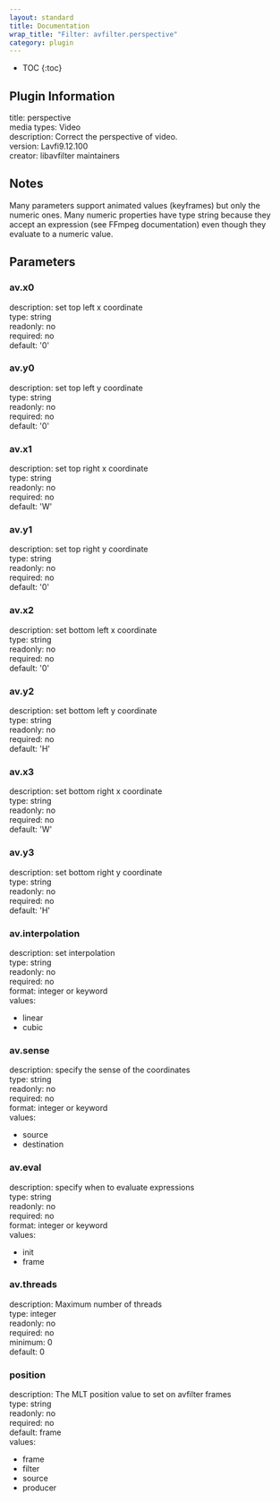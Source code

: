 ```yaml
---
layout: standard
title: Documentation
wrap_title: "Filter: avfilter.perspective"
category: plugin
---
```

* TOC
{:toc}

## Plugin Information

title: perspective  
media types:
Video  
description: Correct the perspective of video.  
version: Lavfi9.12.100  
creator: libavfilter maintainers  

## Notes

Many parameters support animated values (keyframes) but only the numeric ones. Many numeric properties have type string because they accept an expression (see FFmpeg documentation) even though they evaluate to a numeric value.

## Parameters

### av.x0

  
description:
set top left x coordinate  
type: string  
readonly: no  
required: no  
default: '0'  

### av.y0

  
description:
set top left y coordinate  
type: string  
readonly: no  
required: no  
default: '0'  

### av.x1

  
description:
set top right x coordinate  
type: string  
readonly: no  
required: no  
default: 'W'  

### av.y1

  
description:
set top right y coordinate  
type: string  
readonly: no  
required: no  
default: '0'  

### av.x2

  
description:
set bottom left x coordinate  
type: string  
readonly: no  
required: no  
default: '0'  

### av.y2

  
description:
set bottom left y coordinate  
type: string  
readonly: no  
required: no  
default: 'H'  

### av.x3

  
description:
set bottom right x coordinate  
type: string  
readonly: no  
required: no  
default: 'W'  

### av.y3

  
description:
set bottom right y coordinate  
type: string  
readonly: no  
required: no  
default: 'H'  

### av.interpolation

  
description:
set interpolation  
type: string  
readonly: no  
required: no  
format: integer or keyword  
values:  

* linear
* cubic

### av.sense

  
description:
specify the sense of the coordinates  
type: string  
readonly: no  
required: no  
format: integer or keyword  
values:  

* source
* destination

### av.eval

  
description:
specify when to evaluate expressions  
type: string  
readonly: no  
required: no  
format: integer or keyword  
values:  

* init
* frame

### av.threads

  
description:
Maximum number of threads  
type: integer  
readonly: no  
required: no  
minimum: 0  
default: 0  

### position

  
description:
The MLT position value to set on avfilter frames  
type: string  
readonly: no  
required: no  
default: frame  
values:  

* frame
* filter
* source
* producer

